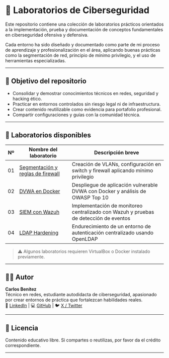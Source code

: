 # 🧪 Laboratorios de Ciberseguridad

Este repositorio contiene una colección de laboratorios prácticos orientados a la implementación, prueba y documentación de conceptos fundamentales en ciberseguridad ofensiva y defensiva.

Cada entorno ha sido diseñado y documentado como parte de mi proceso de aprendizaje y profesionalización en el área, aplicando buenas prácticas como la segmentación de red, principio de mínimo privilegio, y el uso de herramientas especializadas.

---

## 🎯 Objetivo del repositorio

- Consolidar y demostrar conocimientos técnicos en redes, seguridad y hacking ético.
- Practicar en entornos controlados sin riesgo legal ni de infraestructura.
- Crear contenido reutilizable como evidencia para portafolio profesional.
- Compartir configuraciones y guías con la comunidad técnica.

---

## 📂 Laboratorios disponibles

| Nº | Nombre del laboratorio                        | Descripción breve                                     |
|----|------------------------------------------------|-------------------------------------------------------|
| 01 | [Segmentación y reglas de firewall](./lab-01-segmentacion-firewall) | Creación de VLANs, configuración en switch y firewall aplicando mínimo privilegio |
| 02 | [DVWA en Docker](./lab-02-dvwa-docker)         | Despliegue de aplicación vulnerable DVWA con Docker y análisis de OWASP Top 10     |
| 03 | [SIEM con Wazuh](./lab-03-wazuh-siem)          | Implementación de monitoreo centralizado con Wazuh y pruebas de detección de eventos |
| 04 | [LDAP Hardening](./lab-04-ldap-hardening)      | Endurecimiento de un entorno de autenticación centralizado usando OpenLDAP         |

> ⚠ Algunos laboratorios requieren VirtualBox o Docker instalado previamente.

---

## 🧑‍💻 Autor

**Carlos Benítez**  
Técnico en redes, estudiante autodidacta de ciberseguridad, apasionado por crear entornos de práctica que fortalezcan habilidades reales.  
🔗 [LinkedIn](https://linkedin.com/in/tuusuario) | 💻 [GitHub](https://github.com/tuusuario) | 🐦 [X / Twitter](https://twitter.com/tuusuario)

---

## 📝 Licencia

Contenido educativo libre. Si compartes o reutilizas, por favor da el crédito correspondiente.

---

